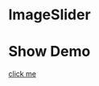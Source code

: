 # ImageSlider
<html>
<head>
<body>
<h1>Show Demo </h1>
<a href="https://amazing-kalam-75866f.netlify.com/">click me</a>
</body>
</head>
</html>
